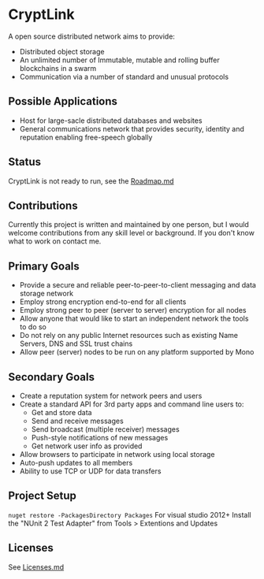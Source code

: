 ﻿# CryptLink

A open source distributed network aims to provide:
* Distributed object storage
* An unlimited number of Immutable, mutable and rolling buffer blockchains in a swarm
* Communication via a number of standard and unusual protocols

## Possible Applications
* Host for large-sacle distributed databases and websites
* General communications network that provides security, identity and reputation enabling free-speech globally

## Status
CryptLink is not ready to run, see the [Roadmap.md](Roadmap.md)

## Contributions
Currently this project is written and maintained by one person, but I would welcome contributions from any skill level or background. If you don't know what to work on contact me.

## Primary Goals
* Provide a secure and reliable peer-to-peer-to-client messaging and data storage network
* Employ strong encryption end-to-end for all clients
* Employ strong peer to peer (server to server) encryption for all nodes
* Allow anyone that would like to start an independent network the tools to do so
* Do not rely on any public Internet resources such as existing Name Servers, DNS and SSL trust chains
* Allow peer (server) nodes to be run on any platform supported by Mono

## Secondary Goals
* Create a reputation system for network peers and users
* Create a standard API for 3rd party apps and command line users to:
  * Get and store data
  * Send and receive messages
  * Send broadcast (multiple receiver) messages
  * Push-style notifications of new messages
  * Get network user info as provided
* Allow browsers to participate in network using local storage
* Auto-push updates to all members
* Ability to use TCP or UDP for data transfers

## Project Setup
`nuget restore -PackagesDirectory Packages`
For visual studio 2012+ Install the "NUnit 2 Test Adapter" from Tools > Extentions and Updates

## Licenses
See [Licenses.md](Licenses.md)